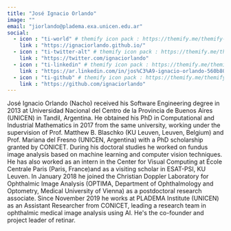 ```yaml
---
title: "José Ignacio Orlando"
image: ""
email: "jiorlando@pladema.exa.unicen.edu.ar"
social:
  - icon : "ti-world" # themify icon pack : https://themify.me/themify-icons
    link : "https://ignaciorlando.github.io/"
  - icon : "ti-twitter-alt" # themify icon pack : https://themify.me/themify-icons
    link : "https://twitter.com/ignaciorlando"
  - icon : "ti-linkedin" # themify icon pack : https://themify.me/themify-icons
    link : "https://ar.linkedin.com/in/jos%C3%A9-ignacio-orlando-560b8040"
  - icon : "ti-github" # themify icon pack : https://themify.me/themify-icons
    link : "https://github.com/ignaciorlando"
---
```


José Ignacio Orlando (Nacho) received his Software Engineering degree in 2013 at Universidad Nacional del Centro de la Provincia de Buenos Aires (UNICEN) in Tandil, Argentina. He obtained his PhD in Computational and Industrial Mathematics in 2017 from the same university, working under the supervision of Prof. Matthew B. Blaschko (KU Leuven, Leuven, Belgium) and Prof. Mariana del Fresno (UNICEN, Argentina) with a PhD scholarship granted by CONICET. During his doctoral studies he worked on fundus image analysis based on machine learning and computer vision techniques. He has also worked as an intern in the Center for Visual Computing at École Centrale Paris (Paris, France)and as a visiting scholar in ESAT-PSI, KU Leuven. In January 2018 he joined the Christian Doppler Laboratory for Ophthalmic Image Analysis (OPTIMA, Department of Ophthalmology and Optometry, Medical University of Vienna) as a postdoctoral research associate. Since November 2019 he works at PLADEMA Institute (UNICEN) as an Assistant Researcher from CONICET, leading a research team in ophthalmic medical image analysis using AI. He's the co-founder and project leader of retinar.